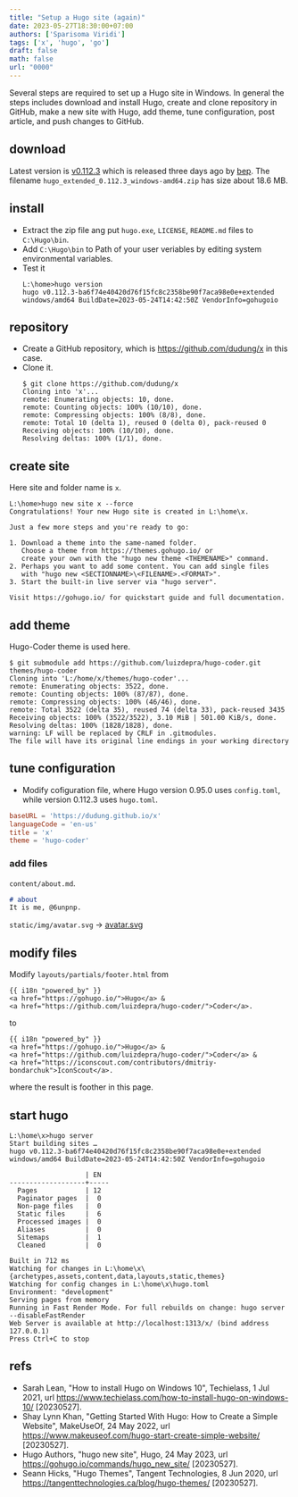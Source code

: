 ```yaml
---
title: "Setup a Hugo site (again)"
date: 2023-05-27T18:30:00+07:00
authors: ['Sparisoma Viridi']
tags: ['x', 'hugo', 'go']
draft: false
math: false
url: "0000"
---
```

Several steps are required to set up a Hugo site in Windows. In general the steps includes download and install Hugo, create and clone repository in GitHub, make a new site with Hugo, add theme, tune configuration, post article, and push changes to GitHub.


## download
Latest version is [v0.112.3](https://github.com/gohugoio/hugo/releases/tag/v0.112.3) which is released three days ago by [bep](https://github.com/bep). The filename `hugo_extended_0.112.3_windows-amd64.zip` has size about 18.6 MB.


## install
+ Extract the zip file ang put `hugo.exe`, `LICENSE`, `README.md` files to `C:\Hugo\bin`.
+ Add `C:\Hugo\bin` to Path of your user veriables by editing system environmental variables.
+ Test it
  ```shell
  L:\home>hugo version
  hugo v0.112.3-ba6f74e40420d76f15fc8c2358be90f7aca98e0e+extended windows/amd64 BuildDate=2023-05-24T14:42:50Z VendorInfo=gohugoio
  ```

## repository
+ Create a GitHub repository, which is https://github.com/dudung/x in this case.
+ Clone it.
  ```shell
  $ git clone https://github.com/dudung/x
  Cloning into 'x'...
  remote: Enumerating objects: 10, done.
  remote: Counting objects: 100% (10/10), done.
  remote: Compressing objects: 100% (8/8), done.
  remote: Total 10 (delta 1), reused 0 (delta 0), pack-reused 0
  Receiving objects: 100% (10/10), done.
  Resolving deltas: 100% (1/1), done.
  ```

## create site
Here site and folder name is `x`.
  ```
  L:\home>hugo new site x --force
  Congratulations! Your new Hugo site is created in L:\home\x.

  Just a few more steps and you're ready to go:

  1. Download a theme into the same-named folder.
     Choose a theme from https://themes.gohugo.io/ or
     create your own with the "hugo new theme <THEMENAME>" command.
  2. Perhaps you want to add some content. You can add single files
     with "hugo new <SECTIONNAME>\<FILENAME>.<FORMAT>".
  3. Start the built-in live server via "hugo server".

  Visit https://gohugo.io/ for quickstart guide and full documentation.
  ```

## add theme
Hugo-Coder theme is used here.
```
$ git submodule add https://github.com/luizdepra/hugo-coder.git themes/hugo-coder
Cloning into 'L:/home/x/themes/hugo-coder'...
remote: Enumerating objects: 3522, done.
remote: Counting objects: 100% (87/87), done.
remote: Compressing objects: 100% (46/46), done.
remote: Total 3522 (delta 35), reused 74 (delta 33), pack-reused 3435
Receiving objects: 100% (3522/3522), 3.10 MiB | 501.00 KiB/s, done.
Resolving deltas: 100% (1828/1828), done.
warning: LF will be replaced by CRLF in .gitmodules.
The file will have its original line endings in your working directory
```


## tune configuration
+ Modify cofiguration file, where Hugo version 0.95.0 uses `config.toml`, while version 0.112.3 uses `hugo.toml`.

```toml
baseURL = 'https://dudung.github.io/x'
languageCode = 'en-us'
title = 'x'
theme = 'hugo-coder'
```


### add files
`content/about.md`.
```md
# about
It is me, @6unpnp.
```

`static/img/avatar.svg` &rightarrow; [avatar.svg](https://github.com/dudung/x/blob/main/static/img/avatar.svg)


## modify files
Modify `layouts/partials/footer.html` from
```
{{ i18n "powered_by" }}
<a href="https://gohugo.io/">Hugo</a> &
<a href="https://github.com/luizdepra/hugo-coder/">Coder</a>.
```
to
```
{{ i18n "powered_by" }}
<a href="https://gohugo.io/">Hugo</a> &
<a href="https://github.com/luizdepra/hugo-coder/">Coder</a> &
<a href="https://iconscout.com/contributors/dmitriy-bondarchuk">IconScout</a>.
```
where the result is foother in this page.


## start hugo
```
L:\home\x>hugo server
Start building sites …
hugo v0.112.3-ba6f74e40420d76f15fc8c2358be90f7aca98e0e+extended windows/amd64 BuildDate=2023-05-24T14:42:50Z VendorInfo=gohugoio

                   | EN
-------------------+-----
  Pages            | 12
  Paginator pages  |  0
  Non-page files   |  0
  Static files     |  6
  Processed images |  0
  Aliases          |  0
  Sitemaps         |  1
  Cleaned          |  0

Built in 712 ms
Watching for changes in L:\home\x\{archetypes,assets,content,data,layouts,static,themes}
Watching for config changes in L:\home\x\hugo.toml
Environment: "development"
Serving pages from memory
Running in Fast Render Mode. For full rebuilds on change: hugo server --disableFastRender
Web Server is available at http://localhost:1313/x/ (bind address 127.0.0.1)
Press Ctrl+C to stop
```


## refs
+ Sarah Lean, "How to install Hugo on Windows 10", Techielass, 1 Jul 2021, url https://www.techielass.com/how-to-install-hugo-on-windows-10/ [20230527].
+ Shay Lynn Khan, "Getting Started With Hugo: How to Create a Simple Website", MakeUseOf, 24 May 2022, url https://www.makeuseof.com/hugo-start-create-simple-website/ [20230527].
+ Hugo Authors, "hugo new site", Hugo, 24 May 2023, url https://gohugo.io/commands/hugo_new_site/ [20230527].
+ Seann Hicks, "Hugo Themes", Tangent Technologies, 8 Jun 2020, url https://tangenttechnologies.ca/blog/hugo-themes/ [20230527].
